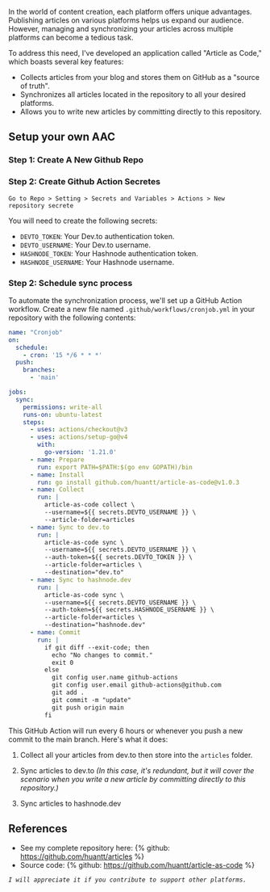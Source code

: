 In the world of content creation, each platform offers unique advantages. Publishing articles on various platforms helps us expand our audience. However, managing and synchronizing your articles across multiple platforms can become a tedious task.

To address this need, I've developed an application called "Article as Code," which boasts several key features:

- Collects articles from your blog and stores them on GitHub as a "source of truth".
- Synchronizes all articles located in the repository to all your desired platforms.
- Allows you to write new articles by committing directly to this repository.

## Setup your own AAC

### Step 1: Create A New Github Repo

### Step 2: Create Github Action Secretes

```
Go to Repo > Setting > Secrets and Variables > Actions > New repository secrete
```

You will need to create the following secrets:

- `DEVTO_TOKEN`: Your Dev.to authentication token.
- `DEVTO_USERNAME`: Your Dev.to username.
- `HASHNODE_TOKEN`: Your Hashnode authentication token.
- `HASHNODE_USERNAME`: Your Hashnode username.

### Step 2: Schedule sync process

To automate the synchronization process, we'll set up a GitHub Action workflow. Create a new file named `.github/workflows/cronjob.yml` in your repository with the following contents:


```yml
name: "Cronjob"
on:
  schedule:
    - cron: '15 */6 * * *'
  push:
    branches:
      - 'main'

jobs:
  sync:
    permissions: write-all
    runs-on: ubuntu-latest
    steps:
      - uses: actions/checkout@v3
      - uses: actions/setup-go@v4
        with:
          go-version: '1.21.0'
      - name: Prepare
        run: export PATH=$PATH:$(go env GOPATH)/bin
      - name: Install
        run: go install github.com/huantt/article-as-code@v1.0.3
      - name: Collect
        run: |
          article-as-code collect \
          --username=${{ secrets.DEVTO_USERNAME }} \
          --article-folder=articles
      - name: Sync to dev.to
        run: |
          article-as-code sync \
          --username=${{ secrets.DEVTO_USERNAME }} \
          --auth-token=${{ secrets.DEVTO_TOKEN }} \
          --article-folder=articles \
          --destination="dev.to"
      - name: Sync to hashnode.dev
        run: |
          article-as-code sync \
          --username=${{ secrets.DEVTO_USERNAME }} \
          --auth-token=${{ secrets.HASHNODE_USERNAME }} \
          --article-folder=articles \
          --destination="hashnode.dev"
      - name: Commit
        run: |
          if git diff --exit-code; then
            echo "No changes to commit."
            exit 0
          else
            git config user.name github-actions
            git config user.email github-actions@github.com
            git add .
            git commit -m "update"
            git push origin main
          fi

```
This GitHub Action will run every 6 hours or whenever you push a new commit to the main branch. Here's what it does:

1. Collect all your articles from dev.to then store into the `articles` folder.

2. Sync articles to dev.to 
_(In this case, it's redundant, but it will cover the scenario when you write a new article by committing directly to this repository.)_

3. Sync articles to hashnode.dev

## References
- See my complete repository here: 
{% github: https://github.com/huantt/articles %}
- Source code: 
{% github: https://github.com/huantt/article-as-code %}

_`I will appreciate it if you contribute to support other platforms.`_